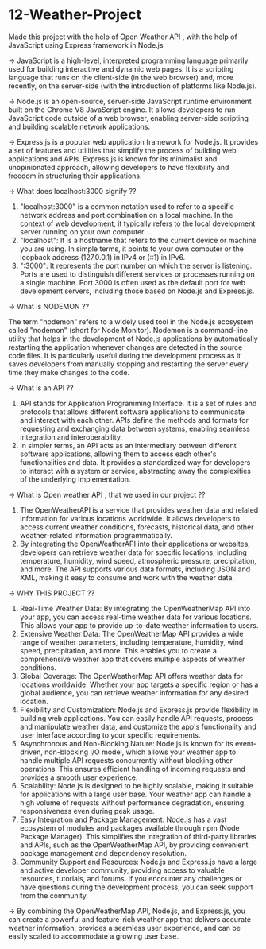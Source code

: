 # 12-Weather-Project
Made this project with the help of Open Weather API , with the help of JavaScript using Express framework in Node.js

-> JavaScript is a high-level, interpreted programming language primarily used for building interactive and dynamic web pages. It is a scripting language that runs on the client-side (in the web browser) and, more recently, on the server-side (with the introduction of platforms like Node.js).

-> Node.js is an open-source, server-side JavaScript runtime environment built on the Chrome V8 JavaScript engine. It allows developers to run JavaScript code outside of a web browser, enabling server-side scripting and building scalable network applications.

-> Express.js is a popular web application framework for Node.js. It provides a set of features and utilities that simplify the process of building web applications and APIs. Express.js is known for its minimalist and unopinionated approach, allowing developers to have flexibility and freedom in structuring their applications.

-> What does localhost:3000 signify ??
1. "localhost:3000" is a common notation used to refer to a specific network address and port combination on a local machine. In the context of web development, it typically refers to the local development server running on your own computer.
2. "localhost": It is a hostname that refers to the current device or machine you are using. In simple terms, it points to your own computer or the loopback address (127.0.0.1) in IPv4 or (::1) in IPv6.
3. ":3000": It represents the port number on which the server is listening. Ports are used to distinguish different services or processes running on a single machine. Port 3000 is often used as the default port for web development servers, including those based on Node.js and Express.js.

-> What is NODEMON ??

The term "nodemon" refers to a widely used tool in the Node.js ecosystem called "nodemon" (short for Node Monitor). Nodemon is a command-line utility that helps in the development of Node.js applications by automatically restarting the application whenever changes are detected in the source code files. It is particularly useful during the development process as it saves developers from manually stopping and restarting the server every time they make changes to the code.

-> What is an API ??
1. API stands for Application Programming Interface. It is a set of rules and protocols that allows different software applications to communicate and interact with each other. APIs define the methods and formats for requesting and exchanging data between systems, enabling seamless integration and interoperability.
2. In simpler terms, an API acts as an intermediary between different software applications, allowing them to access each other's functionalities and data. It provides a standardized way for developers to interact with a system or service, abstracting away the complexities of the underlying implementation.

-> What is Open weather API , that we used in our project ??
1. The OpenWeatherAPI is a service that provides weather data and related information for various locations worldwide. It allows developers to access current weather conditions, forecasts, historical data, and other weather-related information programmatically.
2. By integrating the OpenWeatherAPI into their applications or websites, developers can retrieve weather data for specific locations, including temperature, humidity, wind speed, atmospheric pressure, precipitation, and more. The API supports various data formats, including JSON and XML, making it easy to consume and work with the weather data.


-> WHY THIS PROJECT ??
1. Real-Time Weather Data: By integrating the OpenWeatherMap API into your app, you can access real-time weather data for various locations. This allows your app to provide up-to-date weather information to users.
2. Extensive Weather Data: The OpenWeatherMap API provides a wide range of weather parameters, including temperature, humidity, wind speed, precipitation, and more. This enables you to create a comprehensive weather app that covers multiple aspects of weather conditions.
3. Global Coverage: The OpenWeatherMap API offers weather data for locations worldwide. Whether your app targets a specific region or has a global audience, you can retrieve weather information for any desired location.
4. Flexibility and Customization: Node.js and Express.js provide flexibility in building web applications. You can easily handle API requests, process and manipulate weather data, and customize the app's functionality and user interface according to your specific requirements.
5. Asynchronous and Non-Blocking Nature: Node.js is known for its event-driven, non-blocking I/O model, which allows your weather app to handle multiple API requests concurrently without blocking other operations. This ensures efficient handling of incoming requests and provides a smooth user experience.
6. Scalability: Node.js is designed to be highly scalable, making it suitable for applications with a large user base. Your weather app can handle a high volume of requests without performance degradation, ensuring responsiveness even during peak usage.
7. Easy Integration and Package Management: Node.js has a vast ecosystem of modules and packages available through npm (Node Package Manager). This simplifies the integration of third-party libraries and APIs, such as the OpenWeatherMap API, by providing convenient package management and dependency resolution.
8. Community Support and Resources: Node.js and Express.js have a large and active developer community, providing access to valuable resources, tutorials, and forums. If you encounter any challenges or have questions during the development process, you can seek support from the community.


-> By combining the OpenWeatherMap API, Node.js, and Express.js, you can create a powerful and feature-rich weather app that delivers accurate weather information, provides a seamless user experience, and can be easily scaled to accommodate a growing user base.
